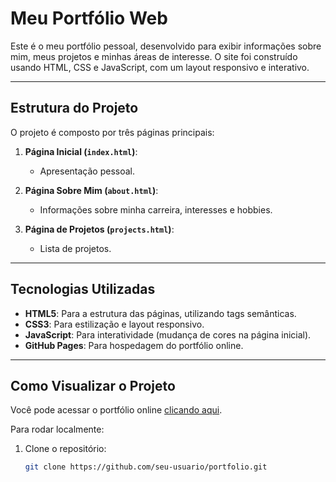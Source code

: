 # Meu Portfólio Web

Este é o meu portfólio pessoal, desenvolvido para exibir informações sobre mim, meus projetos e minhas áreas de interesse. O site foi construído usando HTML, CSS e JavaScript, com um layout responsivo e interativo.

---

## Estrutura do Projeto

O projeto é composto por três páginas principais:

1. **Página Inicial (`index.html`)**:
   - Apresentação pessoal.

2. **Página Sobre Mim (`about.html`)**:
   - Informações sobre minha carreira, interesses e hobbies.

3. **Página de Projetos (`projects.html`)**:
   - Lista de projetos.

---

## Tecnologias Utilizadas

- **HTML5**: Para a estrutura das páginas, utilizando tags semânticas.
- **CSS3**: Para estilização e layout responsivo.
- **JavaScript**: Para interatividade (mudança de cores na página inicial).
- **GitHub Pages**: Para hospedagem do portfólio online.

---

## Como Visualizar o Projeto

Você pode acessar o portfólio online [clicando aqui](https://seu-usuario.github.io/portfolio).

Para rodar localmente:
1. Clone o repositório:
   ```bash
   git clone https://github.com/seu-usuario/portfolio.git
